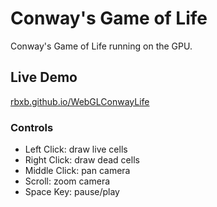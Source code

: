 # Conway's Game of Life

Conway's Game of Life running on the GPU.

## Live Demo

[rbxb.github.io/WebGLConwayLife](https://rbxb.github.io/WebGLConwayLife/)

### Controls

- Left Click: draw live cells
- Right Click: draw dead cells
- Middle Click: pan camera
- Scroll: zoom camera
- Space Key: pause/play
